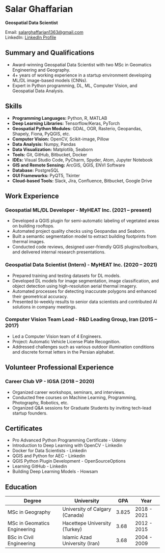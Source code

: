 # Salar Ghaffarian
**Geospatial Data Scientist**

Email: salarghaffarian1363@gmail.com  
LinkedIn: [LinkedIn Profile](https://www.linkedin.com/in/salar-ghaffarian-9738a0a1/)

## Summary and Qualifications
- Award-winning Geospatial Data Scientist with two MSc in Geomatics Engineering and Geography.
- 4+ years of working experience in a startup environment developing ML/DL image-based models (CNNs).
- Expert in Python programming, DL, ML, Computer Vision, and Geospatial Data Analysis.

## Skills
- **Programming Languages:** Python, R, MATLAB
- **Deep Learning Libraries:** Tensorflow/Keras, PyTorch
- **Geospatial Python Modules:** GDAL, OGR, Rasterio, Geopandas, Shapely, Fiona, PyQGIS, etc.
- **Computer Vision:** OpenCV, Scikit-image, Pillow
- **Data Analysis:** Numpy, Pandas
- **Data Visualization:** Matplotlib, Seaborn
- **Tools:** Git, GitHub, Bitbucket, Docker
- **IDEs:** Visual Studio Code, PyCharm, Spyder, Atom, Jupyter Notebook
- **GIS and Remote Sensing:** ArcGIS, QGIS, ENVI Software
- **Database:** PostgreSQL
- **GUI Frameworks:** PyQT5, Tkinter
- **Cloud-based Tools:** Slack, Jira, Confluence, Bitbucket, Google Drive

## Work Experience

### Geospatial ML/DL Developer - MyHEAT Inc. (2021 – present)
- Developed a QGIS plugin for semi-automatic labeling of vegetated areas on building rooftops.
- Automated project quality checks using Geopandas and Seaborn.
- Built a semantic segmentation model to extract building footprints from thermal images.
- Conducted code reviews, designed user-friendly QGIS plugins/toolbars, and delivered internal research presentations.

### Geospatial Data Scientist (Intern) - MyHEAT Inc. (2020 – 2021)
- Prepared training and testing datasets for DL models.
- Developed DL models for image segmentation, image classification, and object detection using high-resolution aerial thermal imagery.
- Automated processes for detecting inaccurate polygons and enhanced their geometrical accuracy.
- Presented bi-weekly results to senior data scientists and contributed AI solutions in company meetings.

### Computer Vision Team Lead - R&D Leading Group, Iran (2015 – 2017)
- Led a Computer Vision team of 4 Engineers.
- Project: Automatic Vehicle License Plate Recognition.
- Addressed challenges such as various outdoor illumination conditions and discrete format letters in the Persian alphabet.

## Volunteer Professional Experience

### Career Club VP - IGSA (2018 – 2020)
- Organized career workshops, seminars, and interviews.
- Conducted free courses on Machine Learning, Programming, Photography, Robotics, etc.
- Organized Q&A sessions for Graduate Students by inviting tech-lead startup founders.

## Certificates
- Pro Advanced Python Programming Certificate - Udemy
- Introduction to Deep Learning with OpenCV - Linkedin
- Docker for Data Scientists - Linkedin
- QGIS and Python for AEC - Linkedin
- QGIS Python Plugin Development - OpenSourceOptions
- Learning GitHub - Linkedin
- Building Deep Learning Models - Howsam

## Education
| Degree                         | University                                 | GPA   | Year          |
| ------------------------------ | ------------------------------------------ | ----- | ------------- |
| MSc in Geography               | University of Calgary (Canada)              | 3.825 | 2018 - 2021   |
| MSc in Geomatics Engineering   | Hacettepe University (Turkey)               | 3.68  | 2012 - 2015   |
| BSc in Civil Engineering       | Islamic Azad University (Iran)              | 3.68  | 2004 - 2009   |

